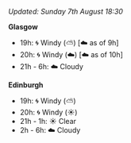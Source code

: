 *Updated: Sunday 7th August 18:30*

**Glasgow**

* 19h: :cyclone: Windy (:partly_sunny:) [:cloud: as of 9h]
* 20h: :cyclone: Windy (:cloud:) [:cloud: as of 10h]
* 21h - 6h: :cloud: Cloudy

**Edinburgh**

* 19h: :cyclone: Windy (:partly_sunny:)
* 20h: :cyclone: Windy (:sunny:)
* 21h - 1h: :sunny: Clear
* 2h - 6h: :cloud: Cloudy
